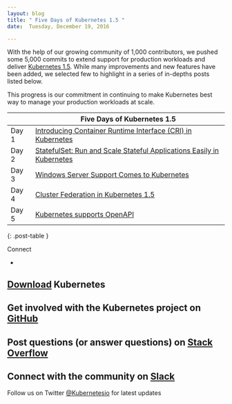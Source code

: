 ```yaml
---
layout: blog
title: " Five Days of Kubernetes 1.5 "
date:  Tuesday, December 19, 2016

---
```

With the help of our growing community of 1,000 contributors, we pushed some 5,000 commits to extend support for production workloads and deliver [Kubernetes 1.5](http://blog.kubernetes.io/2016/12/kubernetes-1.5-supporting-production-workloads.html). While many improvements and new features have been added, we selected few to highlight in a series of in-depths posts listed below.&nbsp;  

This progress is our commitment in continuing to make Kubernetes best way to manage your production workloads at scale.  

| | Five Days of Kubernetes 1.5 |
|--|--|
| Day 1 |  [Introducing Container Runtime Interface (CRI) in Kubernetes](http://blog.kubernetes.io/2016/12/container-runtime-interface-cri-in-kubernetes.html) |
| Day 2 |  [StatefulSet: Run and Scale Stateful Applications Easily in Kubernetes](http://blog.kubernetes.io/2016/12/statefulset-run-scale-stateful-applications-in-kubernetes.html) |
| Day 3 |  [Windows Server Support Comes to Kubernetes](http://blog.kubernetes.io/2016/12/windows-server-support-kubernetes.html) |
| Day 4 |  [Cluster Federation in Kubernetes 1.5](http://blog.kubernetes.io/2016/12/cluster-federation-in-kubernetes-1.5.html)  |
| Day 5 |  [Kubernetes supports OpenAPI](http://blog.kubernetes.io/2016/12/kubernetes-supports-openapi.html) |
{: .post-table }


Connect


-
[Download](http://get.k8s.io/) Kubernetes
-
Get involved with the Kubernetes project on [GitHub](https://github.com/kubernetes/kubernetes)
-
Post questions (or answer questions) on [Stack Overflow](http://stackoverflow.com/questions/tagged/kubernetes)
-
Connect with the community on [Slack](http://slack.k8s.io/)
-
Follow us on Twitter [@Kubernetesio](https://twitter.com/kubernetesio) for latest updates
